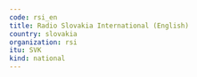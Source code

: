 ```yaml
---
code: rsi_en
title: Radio Slovakia International (English)
country: slovakia
organization: rsi
itu: SVK
kind: national
---
```

